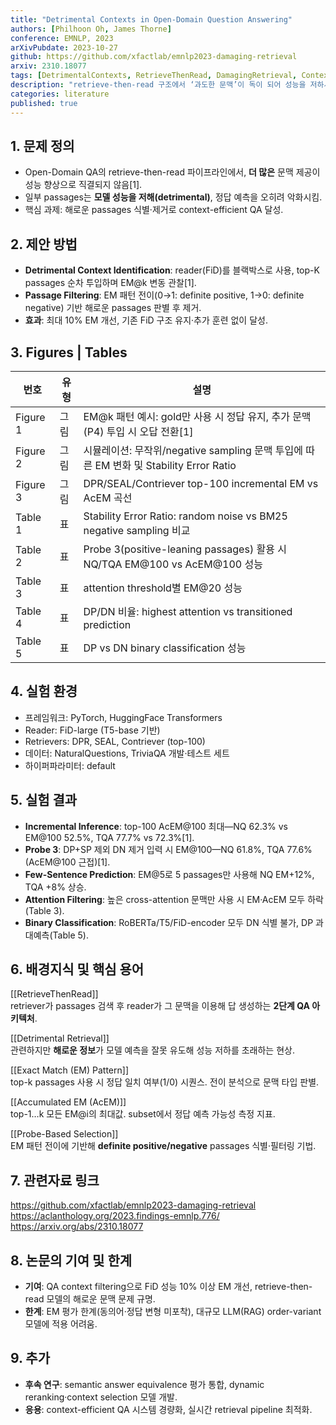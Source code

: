 ```yaml
---
title: "Detrimental Contexts in Open-Domain Question Answering"
authors: [Philhoon Oh, James Thorne]
conference: EMNLP, 2023
arXivPubdate: 2023-10-27
github: https://github.com/xfactlab/emnlp2023-damaging-retrieval
arxiv: 2310.18077
tags: [DetrimentalContexts, RetrieveThenRead, DamagingRetrieval, ContextFiltering, OpenDomainQA]
description: "retrieve-then-read 구조에서 ‘과도한 문맥’이 독이 되어 성능을 저하시킴을 규명하고, 해로운 passages 제거로 10% 이상 EM 개선"
categories: literature
published: true
---
```


## 1. 문제 정의
- Open-Domain QA의 retrieve-then-read 파이프라인에서, **더 많은** 문맥 제공이 성능 향상으로 직결되지 않음[1].  
- 일부 passages는 **모델 성능을 저해(detrimental)**, 정답 예측을 오히려 악화시킴.  
- 핵심 과제: 해로운 passages 식별·제거로 context-efficient QA 달성.

## 2. 제안 방법
- **Detrimental Context Identification**: reader(FiD)를 블랙박스로 사용, top-K passages 순차 투입하며 EM@k 변동 관찰[1].  
- **Passage Filtering**: EM 패턴 전이(0→1: definite positive, 1→0: definite negative) 기반 해로운 passages 판별 후 제거.  
- **효과**: 최대 10% EM 개선, 기존 FiD 구조 유지·추가 훈련 없이 달성.

## 3. Figures | Tables
| 번호      | 유형     | 설명                                                             |
|---------|--------|----------------------------------------------------------------|
| Figure 1  | 그림     | EM@k 패턴 예시: gold만 사용 시 정답 유지, 추가 문맥(P4) 투입 시 오답 전환[1]         |
| Figure 2  | 그림     | 시뮬레이션: 무작위/negative sampling 문맥 투입에 따른 EM 변화 및 Stability Error Ratio |
| Figure 3  | 그림     | DPR/SEAL/Contriever top-100 incremental EM vs AcEM 곡선              |
| Table 1   | 표      | Stability Error Ratio: random noise vs BM25 negative sampling 비교        |
| Table 2   | 표      | Probe 3(positive-leaning passages) 활용 시 NQ/TQA EM@100 vs AcEM@100 성능 |
| Table 3   | 표      | attention threshold별 EM@20 성능                                       |
| Table 4   | 표      | DP/DN 비율: highest attention vs transitioned prediction           |
| Table 5   | 표      | DP vs DN binary classification 성능                                 |

## 4. 실험 환경
- 프레임워크: PyTorch, HuggingFace Transformers  
- Reader: FiD-large (T5-base 기반)  
- Retrievers: DPR, SEAL, Contriever (top-100)  
- 데이터: NaturalQuestions, TriviaQA 개발·테스트 세트  
- 하이퍼파라미터: default  

## 5. 실험 결과
- **Incremental Inference**: top-100 AcEM@100 최대—NQ 62.3% vs EM@100 52.5%, TQA 77.7% vs 72.3%[1].  
- **Probe 3**: DP+SP 제외 DN 제거 입력 시 EM@100—NQ 61.8%, TQA 77.6% (AcEM@100 근접)[1].  
- **Few-Sentence Prediction**: EM@5로 5 passages만 사용해 NQ EM+12%, TQA +8% 상승.  
- **Attention Filtering**: 높은 cross-attention 문맥만 사용 시 EM·AcEM 모두 하락(Table 3).  
- **Binary Classification**: RoBERTa/T5/FiD-encoder 모두 DN 식별 불가, DP 과대예측(Table 5).

## 6. 배경지식 및 핵심 용어
[[RetrieveThenRead]]  
retriever가 passages 검색 후 reader가 그 문맥을 이용해 답 생성하는 **2단계 QA 아키텍처**.

[[Detrimental Retrieval]]  
관련하지만 **해로운 정보**가 모델 예측을 잘못 유도해 성능 저하를 초래하는 현상.

[[Exact Match (EM) Pattern]]  
top-k passages 사용 시 정답 일치 여부(1/0) 시퀀스. 전이 분석으로 문맥 타입 판별.

[[Accumulated EM (AcEM)]]  
top-1…k 모든 EM@i의 최대값. subset에서 정답 예측 가능성 측정 지표.

[[Probe-Based Selection]]  
EM 패턴 전이에 기반해 **definite positive/negative** passages 식별·필터링 기법.

## 7. 관련자료 링크
https://github.com/xfactlab/emnlp2023-damaging-retrieval  
https://aclanthology.org/2023.findings-emnlp.776/  
https://arxiv.org/abs/2310.18077  

## 8. 논문의 기여 및 한계
- **기여**: QA context filtering으로 FiD 성능 10% 이상 EM 개선, retrieve-then-read 모델의 해로운 문맥 문제 규명.  
- **한계**: EM 평가 한계(동의어·정답 변형 미포착), 대규모 LLM(RAG) order-variant 모델에 적용 어려움.  

## 9. 추가
- **후속 연구**: semantic answer equivalence 평가 통합, dynamic reranking·context selection 모델 개발.  
- **응용**: context-efficient QA 시스템 경량화, 실시간 retrieval pipeline 최적화.
